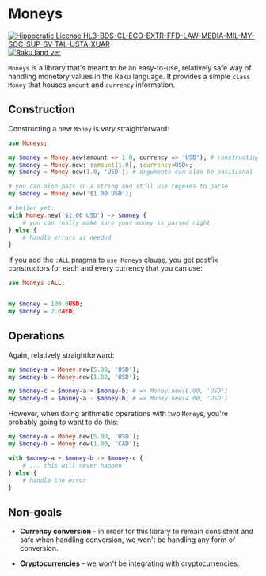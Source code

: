 # Moneys

[![Hippocratic License HL3-BDS-CL-ECO-EXTR-FFD-LAW-MEDIA-MIL-MY-SOC-SUP-SV-TAL-USTA-XUAR](https://img.shields.io/static/v1?label=Hippocratic%20License&message=HL3-BDS-CL-ECO-EXTR-FFD-LAW-MEDIA-MIL-MY-SOC-SUP-SV-TAL-USTA-XUAR&labelColor=5e2751&color=bc8c3d)](https://firstdonoharm.dev/version/3/0/bds-cl-eco-extr-ffd-law-media-mil-my-soc-sup-sv-tal-usta-xuar.html)
[![Raku.land ver](https://raku.land/zef:arunvickram/Moneys/badges/version)](https://raku.land/zef:arunvickram/Moneys)

`Moneys` is a library that's meant to be an easy-to-use, relatively safe way of 
handling monetary values in the Raku language. It provides a simple `class Money` that
houses `amount` and `currency` information.

## Construction

Constructing a new `Money` is *very* straightforward:

```raku
use Moneys;

my $money = Money.new(amount => 1.0, currency => 'USD'); # constructing a money value
my $money = Money.new: :amount(1.0), :currency<USD>;
my $money = Money.new(1.0, 'USD'); # arguments can also be positional

# you can also pass in a string and it'll use regexes to parse
my $money = Money.new('$1.00 USD'); 

# better yet:
with Money.new('$1.00 USD') -> $money {
    # you can really make sure your money is parsed right
} else {
    # handle errors as needed
}


```

If you add the `:ALL` pragma to `use Moneys` clause, you get postfix constructors for each and every currency that you can use:
```raku
use Moneys :ALL; 


my $money = 100.0USD;
my $money = 7.0AED; 
```

## Operations

Again, relatively straightforward:

```raku
my $money-a = Money.new(5.00, 'USD');
my $money-b = Money.new(1.00, 'USD');

my $money-c = $money-a + $money-b; # => Money.new(6.00, 'USD')
my $money-d = $money-a - $money-b; # => Money.new(4.00, 'USD')
```

However, when doing arithmetic operations with two `Money`s, you're probably going to want to
do this:

```raku
my $money-a = Money.new(5.00, 'USD');
my $money-b = Money.new(1.00, 'CAD');

with $money-a + $money-b -> $money-c {
    # ... this will never happen
} else {
    # handle the error
}
```
## Non-goals

* **Currency conversion** - in order for this library to remain consistent and safe when handling conversion,
we won't be handling any form of conversion.

* **Cryptocurrencies** - we won't be integrating with cryptocurrencies.
